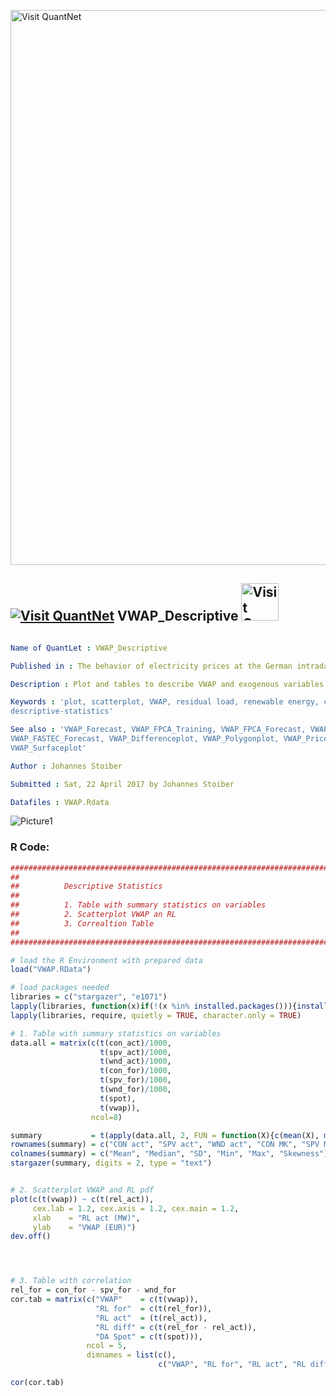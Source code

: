 
[<img src="https://github.com/QuantLet/Styleguide-and-FAQ/blob/master/pictures/banner.png" width="888" alt="Visit QuantNet">](http://quantlet.de/)

## [<img src="https://github.com/QuantLet/Styleguide-and-FAQ/blob/master/pictures/qloqo.png" alt="Visit QuantNet">](http://quantlet.de/) **VWAP_Descriptive** [<img src="https://github.com/QuantLet/Styleguide-and-FAQ/blob/master/pictures/QN2.png" width="60" alt="Visit QuantNet 2.0">](http://quantlet.de/)

```yaml

Name of QuantLet : VWAP_Descriptive

Published in : The behavior of electricity prices at the German intraday market

Description : Plot and tables to describe VWAP and exogenous variables

Keywords : 'plot, scatterplot, VWAP, residual load, renewable energy, correlation,
descriptive-statistics'

See also : 'VWAP_Forecast, VWAP_FPCA_Training, VWAP_FPCA_Forecast, VWAP_FASTEC_Training,
VWAP_FASTEC_Forecast, VWAP_Differenceplot, VWAP_Polygonplot, VWAP_PriceLoadSequence,
VWAP_Surfaceplot'

Author : Johannes Stoiber

Submitted : Sat, 22 April 2017 by Johannes Stoiber

Datafiles : VWAP.Rdata

```

![Picture1](VWAP_descriptive.png)


### R Code:
```r
###############################################################################
##                                                                           ##
##          Descriptive Statistics                                           ##
##                                                                           ##
##          1. Table with summary statistics on variables                    ##
##          2. Scatterplot VWAP an RL                                        ##
##          3. Correaltion Table                                             ##
##                                                                           ##
###############################################################################

# load the R Environment with prepared data
load("VWAP.RData")

# load packages needed
libraries = c("stargazer", "e1071")
lapply(libraries, function(x)if(!(x %in% installed.packages())){install.packages(x)})
lapply(libraries, require, quietly = TRUE, character.only = TRUE)

# 1. Table with summary statistics on variables 
data.all = matrix(c(t(con_act)/1000,
                    t(spv_act)/1000,
                    t(wnd_act)/1000,
                    t(con_for)/1000,
                    t(spv_for)/1000,
                    t(wnd_for)/1000,
                    t(spot),
                    t(vwap)),
                  ncol=8)

summary           = t(apply(data.all, 2, FUN = function(X){c(mean(X), median(X), sd(X),  min(X), max(X), skewness(X))}))
rownames(summary) = c("CON act", "SPV act", "WND act", "CON MK", "SPV MK", "WND MK", "DA spot", "VWAP")
colnames(summary) = c("Mean", "Median", "SD", "Min", "Max", "Skewness")
stargazer(summary, digits = 2, type = "text")


# 2. Scatterplot VWAP and RL pdf 
plot(c(t(vwap)) ~ c(t(rel_act)),
     cex.lab = 1.2, cex.axis = 1.2, cex.main = 1.2,
     xlab    = "RL act (MW)",
     ylab    = "VWAP (EUR)")
dev.off()




# 3. Table with correlation
rel_for = con_for - spv_for - wnd_for
cor.tab = matrix(c("VWAP"    = c(t(vwap)),
                   "RL for"  = c(t(rel_for)),
                   "RL act"  = (t(rel_act)),
                   "RL diff" = c(t(rel_for - rel_act)),
                   "DA Spot" = c(t(spot))),
                 ncol = 5,
                 dimnames = list(c(),
                                 c("VWAP", "RL for", "RL act", "RL diff", "DA Spot")))

cor(cor.tab)

```
